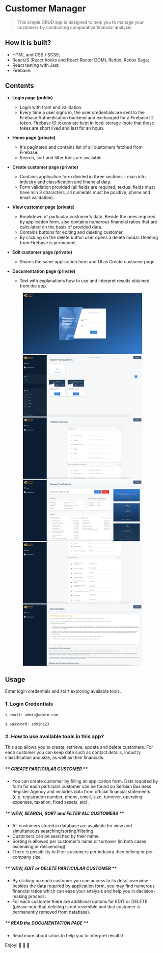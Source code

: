 # Customer Manager

> This simple CRUD app is designed to help you to manage your customers by conducting comparative financial analysis.

## How it is built?

- HTML and CSS / SCSS;
- ReactJS (React hooks and React Router DOM), Redux, Redux Saga;
- React testing with Jest;
- Firebase.

## Contents

- **Login page (public)**
  - Login with front end validation.
  - Every time a user signs in, the user credentials are sent to the Firebase Authentication backend and exchanged for a Firebase ID token. Firebase ID tokens are kept in local storage (note that these tokes are short lived and last for an hour).
- **Home page (private)**
  - It's paginated and contains list of all customers fetched from Firebase.
  - Search, sort and filter tools are available.
- **Create customer page (private)**
  - Contains application form divided in three sections - main info, industry and classification and financial data.
  - Form validation provided (all fields are required, textual fields must have min 3 characters, all numerals must be positive, phone and email validation).
- **View customer page (private)**
  - Breakdown of particular customer's data. Beside the ones required by application form, also contains numerous financial ratios that are calculated on the basis of provided data.
  - Contains buttons for editing and deleting customer.
  - By clicking on the delete button user opens a delete modal. Deleting from Firebase is permanent.
- **Edit customer page (private)**
  - Shares the same application form and UI as Create customer page.
- **Documentation page (private)**

  - Text with explanations how to use and interpret results obtained from the app.

<div align="center" markdown="1">

<img src="./src/assets/login-page.png" alt="login-page" height="200">
<img src="./src/assets/home-page.png" alt="home-page" height="200">
<img src="./src/assets/create-page.png" alt="create-page" height="200">
<img src="./src/assets/view-page.png" alt="view-page" height="200">
<img src="./src/assets/edit-page.png" alt="edit-page" height="200">
<img src="./src/assets/documentation-page.png" alt="documentation-page" height="200">

</div>

## Usage

Enter login credentials and start exploring available tools.

### 1. Login Credentials

```
$ email: admin@admin.com
```

```
$ password: admin123
```

### 2. How to use available tools in this app?

This app allows you to create, retrieve, update and delete customers. For each customer you can keep data such as contact details, industry classification and size, as well as their financials.

##### ** CREATE PARTICULAR CUSTOMER **

- You can create customer by filling an application form. Data required by form for each particular customer can be found on Serbian Business Register Agency and includes data from official financial statements (e.g. registration number, phone, email, size, turnover, operating expenses, taxation, fixed assets, etc).

##### ** VIEW, SEARCH, SORT and FILTER ALL CUSTOMERS **

- All customers stored in database are available for view and simultaneous searching/sorting/filtering.
- Customers can be searched by their name.
- Sorting is allowed per customer's name or turnover (in both cases
  ascending or descending).
- There is possibility to filter customers per industry they
  belong or per company size.

##### ** VIEW, EDIT or DELETE PARTICULAR CUSTOMER **

- By clicking on each customer you can access to its detail overview - besides the data required by application form, you may find numerous financial ratios which can ease your analysis and help you in decision-making process.
- For each customer there are additional options for EDIT or DELETE (please note that deleting is not reversible and that customer is permanently removed from database).

##### ** READ the DOCUMENTATION PAGE **

- Read more about ratios to help you to interpret results!

Enjoy! 🚀 🚀 🚀
